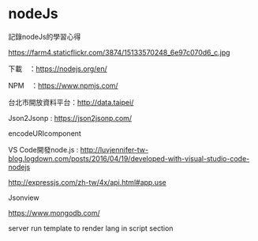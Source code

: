 # nodeJs
記錄nodeJs的學習心得

https://farm4.staticflickr.com/3874/15133570248_6e97c070d6_c.jpg


下載　：https://nodejs.org/en/

NPM　：https://www.npmjs.com/

台北市開放資料平台：http://data.taipei/

Json2Jsonp : https://json2jsonp.com/

encodeURIcomponent

VS Code開發node.js : http://luvjennifer-tw-blog.logdown.com/posts/2016/04/19/developed-with-visual-studio-code-nodejs

http://expressjs.com/zh-tw/4x/api.html#app.use

Jsonview

https://www.mongodb.com/

server run template to render lang in script section


